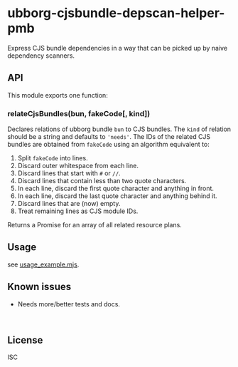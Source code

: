 ﻿
<!--#echo json="package.json" key="name" underline="=" -->
ubborg-cjsbundle-depscan-helper-pmb
===================================
<!--/#echo -->

<!--#echo json="package.json" key="description" -->
Express CJS bundle dependencies in a way that can be picked up by naive
dependency scanners.
<!--/#echo -->


API
---

This module exports one function:

### relateCjsBundles(bun, fakeCode[, kind])

Declares relations of ubborg bundle `bun` to CJS bundles.
The `kind` of relation should be a string and defaults to `'needs'`.
The IDs of the related CJS bundles are obtained from `fakeCode`
using an algorithm equivalent to:

1.  Split `fakeCode` into lines.
1.  Discard outer whitespace from each line.
1.  Discard lines that start with `#` or `//`.
1.  Discard lines that contain less than two quote characters.
1.  In each line, discard the first quote character and anything in front.
1.  In each line, discard the last quote character and anything behind it.
1.  Discard lines that are (now) empty.
1.  Treat remaining lines as CJS module IDs.

Returns a Promise for an array of all related resource plans.



Usage
-----

see [usage_example.mjs](usage_example.mjs).


<!--#toc stop="scan" -->



Known issues
------------

* Needs more/better tests and docs.




&nbsp;


License
-------
<!--#echo json="package.json" key=".license" -->
ISC
<!--/#echo -->
